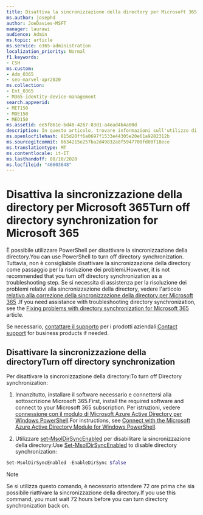 ```yaml
---
title: Disattiva la sincronizzazione della directory per Microsoft 365
ms.author: josephd
author: JoeDavies-MSFT
manager: laurawi
audience: Admin
ms.topic: article
ms.service: o365-administration
localization_priority: Normal
f1.keywords:
- CSH
ms.custom:
- Adm_O365
- seo-marvel-apr2020
ms.collection:
- Ent_O365
- M365-identity-device-management
search.appverid:
- MET150
- MOE150
- MED150
ms.assetid: ee5f861e-bd48-4267-83d1-a4ead4b4a00d
description: In questo articolo, trovare informazioni sull'utilizzo di PowerShell per disattivare la sincronizzazione della directory per Microsoft 365.
ms.openlocfilehash: 815d20ff6a0697f1533e44305e20e61a9282312b
ms.sourcegitcommit: 8634215e257ba2d49832a8f5947700fd00f18ece
ms.translationtype: MT
ms.contentlocale: it-IT
ms.lasthandoff: 08/10/2020
ms.locfileid: "46603648"
---
```

# <a name="turn-off-directory-synchronization-for-microsoft-365"></a><span data-ttu-id="a37a0-103">Disattiva la sincronizzazione della directory per Microsoft 365</span><span class="sxs-lookup"><span data-stu-id="a37a0-103">Turn off directory synchronization for Microsoft 365</span></span>
<span data-ttu-id="a37a0-104">È possibile utilizzare PowerShell per disattivare la sincronizzazione della directory.</span><span class="sxs-lookup"><span data-stu-id="a37a0-104">You can use PowerShell to turn off directory synchronization.</span></span> <span data-ttu-id="a37a0-105">Tuttavia, non è consigliabile disattivare la sincronizzazione della directory come passaggio per la risoluzione dei problemi.</span><span class="sxs-lookup"><span data-stu-id="a37a0-105">However, it is not recommended that you turn off directory synchronization as a troubleshooting step.</span></span> <span data-ttu-id="a37a0-106">Se si necessita di assistenza per la risoluzione dei problemi relativi alla sincronizzazione della directory, vedere l'articolo [relativo alla correzione della sincronizzazione della directory per Microsoft 365](fix-problems-with-directory-synchronization.md) .</span><span class="sxs-lookup"><span data-stu-id="a37a0-106">If you need assistance with troubleshooting directory synchronization, see the [Fixing problems with directory synchronization for Microsoft 365](fix-problems-with-directory-synchronization.md) article.</span></span> 
  
<span data-ttu-id="a37a0-107">Se necessario, [contattare il supporto](https://support.office.com/article/32a17ca7-6fa0-4870-8a8d-e25ba4ccfd4b) per i prodotti aziendali.</span><span class="sxs-lookup"><span data-stu-id="a37a0-107">[Contact support](https://support.office.com/article/32a17ca7-6fa0-4870-8a8d-e25ba4ccfd4b) for business products if needed.</span></span>
  
## <a name="turn-off-directory-synchronization"></a><span data-ttu-id="a37a0-108">Disattivare la sincronizzazione della directory</span><span class="sxs-lookup"><span data-stu-id="a37a0-108">Turn off directory synchronization</span></span>  
<span data-ttu-id="a37a0-109">Per disattivare la sincronizzazione della directory:</span><span class="sxs-lookup"><span data-stu-id="a37a0-109">To turn off Directory synchronization:</span></span>
  
1. <span data-ttu-id="a37a0-110">Innanzitutto, installare il software necessario e connettersi alla sottoscrizione Microsoft 365.</span><span class="sxs-lookup"><span data-stu-id="a37a0-110">First, install the required software and connect to your Microsoft 365 subscription.</span></span> <span data-ttu-id="a37a0-111">Per istruzioni, vedere [connessione con il modulo di Microsoft Azure Active Directory per Windows PowerShell](https://docs.microsoft.com/office365/enterprise/powershell/connect-to-office-365-powershell#connect-with-the-microsoft-azure-active-directory-module-for-windows-powershell).</span><span class="sxs-lookup"><span data-stu-id="a37a0-111">For instructions, see [Connect with the Microsoft Azure Active Directory Module for Windows PowerShell](https://docs.microsoft.com/office365/enterprise/powershell/connect-to-office-365-powershell#connect-with-the-microsoft-azure-active-directory-module-for-windows-powershell).</span></span>
    
2. <span data-ttu-id="a37a0-112">Utilizzare [set-MsolDirSyncEnabled](https://go.microsoft.com/fwlink/p/?LinkId=821939) per disabilitare la sincronizzazione della directory:</span><span class="sxs-lookup"><span data-stu-id="a37a0-112">Use [Set-MsolDirSyncEnabled](https://go.microsoft.com/fwlink/p/?LinkId=821939) to disable directory synchronization:</span></span> 
    
  ```powershell
  Set-MsolDirSyncEnabled -EnableDirSync $false
  ```

>[!Note]
><span data-ttu-id="a37a0-113">Se si utilizza questo comando, è necessario attendere 72 ore prima che sia possibile riattivare la sincronizzazione della directory.</span><span class="sxs-lookup"><span data-stu-id="a37a0-113">If you use this command, you must wait 72 hours before you can turn directory synchronization back on.</span></span>
>
 
